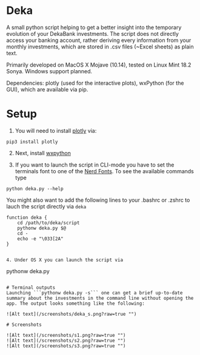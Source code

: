 # Deka
A small python script helping to get a better insight into the temporary evolution of your DekaBank investments.
The script does not directly access your banking account, rather deriving every information from your monthly investments, which are stored in .csv files (~Excel sheets) as plain text.

Primarily developed on MacOS X Mojave (10.14), tested on Linux Mint 18.2 Sonya. Windows support planned.

Dependencies: plotly (used for the interactive plots), wxPython (for the GUI), which are available via pip.

# Setup
1. You will need to install [plotly](https://plot.ly/python/getting-started/) via:
```
pip3 install plotly
```
2. Next, install [wxpython](https://wiki.wxpython.org/How%20to%20install%20wxPython)

3. If you want to launch the script in CLI-mode you have to set the terminals font to one of the [Nerd Fonts](https://nerdfonts.com). To see the available commands type
```
python deka.py --help
```
You might also want to add the following lines to your .bashrc or .zshrc to lauch the script directly via ```deka```
```
function deka {
	cd /path/to/deka/script
	pythonw deka.py $@
	cd -
	echo -e "\033[2A"
}


4. Under OS X you can launch the script via
```
pythonw deka.py
```

# Terminal outputs
Launching ```pythonw deka.py -s``` one can get a brief up-to-date summary about the investments in the command line without opening the app. The output looks something like the following:

![Alt text](/screenshots/deka_s.png?raw=true "")

# Screenshots

![Alt text](/screenshots/s1.png?raw=true "")
![Alt text](/screenshots/s2.png?raw=true "")
![Alt text](/screenshots/s3.png?raw=true "")
